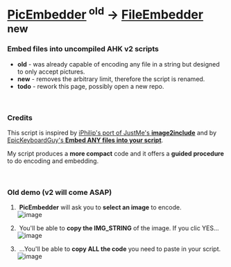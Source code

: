# [PicEmbedder](https://github.com/DavidBevi/PicEmbedder/blob/main/pic_embedder_v1.ahk)<sup> old</sup> → [FileEmbedder](https://github.com/DavidBevi/PicEmbedder/blob/main/file_embedder_v2.ahk)<sup> new</sup>
### Embed files into uncompiled AHK v2 scripts

- **old** - was already capable of encoding any file in a string but designed to only accept pictures.
- **new** - removes the arbitrary limit, therefore the script is renamed.
- **todo** - rework this page, possibly open a new repo.

<br/>

### Credits

This script is inspired by [iPhilip's port of JustMe's **image2include**](https://www.autohotkey.com/boards/viewtopic.php?f=83&t=119966) and by [EpicKeyboardGuy's **Embed ANY files into your script**](https://www.reddit.com/r/AutoHotkey/comments/1ina2y7/embed_any_files_into_your_script/).

My script produces a **more compact** code and it offers a **guided procedure** to do encoding and embedding.

<br/>

### Old demo (v2 will come ASAP)

1. &nbsp;**PicEmbedder** will ask you to **select an image** to encode.<br>![image](https://github.com/user-attachments/assets/ea03d072-ca1a-41f6-97c1-71b8b2923dbf)

2. &nbsp;You'll be able to **copy the IMG_STRING** of the image. If you clic YES...<br>![image](https://github.com/user-attachments/assets/b0ab8141-d753-4349-890b-89bd50e5a917)

3. &nbsp;...You'll be able to **copy ALL the code** you need to paste in your script.<br>![image](https://github.com/user-attachments/assets/a3984cb9-8341-4b1f-a031-39154e44825e)
